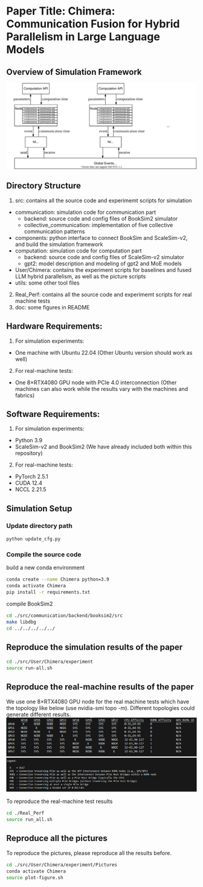 # Paper Title: Chimera: Communication Fusion for Hybrid Parallelism in Large Language Models

## Overview of Simulation Framework

![](./doc/framework.svg "Framework")

## Directory Structure
1. src: contains all the source code and experimemt scripts for simulation
- communication: simulation code for communication part
    - backend: source code and config files of BookSim2 simulator
    - collective_communication: implementation of five collective communication patterns
- components: python interface to connect BookSim and ScaleSim-v2, and build the simulation framework
- computation: simulation code for computation part
    - backend: source code and config files of ScaleSim-v2 simulator
    - gpt2: model description and modeling of gpt2 and MoE models
- User/Chimera: contains the experiment scripts for baselines and fused LLM hybrid parallelism, as well as the picture scripts 
- utils: some other tool files
2. Real_Perf: contains all the source code and experimemt scripts for real machine tests
3. doc: some figures in README 

## Hardware Requirements:
1. For simulation experiments:
- One machine with Ubuntu 22.04 (Other Ubuntu version should work as well)
2. For real-machine tests:
- One 8&times;RTX4080 GPU node with PCIe 4.0 interconnection (Other machines can also work while the results vary with the machines and fabrics)

## Software Requirements:
1. For simulation experiments:
- Python 3.9
- ScaleSim-v2 and BookSim2 (We have already included both within this repository)
2. For real-machine tests:
- PyTorch 2.5.1
- CUDA 12.4
- NCCL 2.21.5

## Simulation Setup

### Update directory path

``` bash
python update_cfg.py
```


### Compile the source code

build a new conda environment 

``` bash
conda create --name Chimera python=3.9
conda activate Chimera
pip install -r requirements.txt
```
compile BookSim2
``` bash
cd ./src/communication/backend/booksim2/src
make libdbg
cd ../../../../../
```

## Reproduce the simulation results of the paper
``` bash
cd ./src/User/Chimera/experiment
source run-all.sh
```


## Reproduce the real-machine results of the paper
We use one 8&times;RTX4080 GPU node for the real machine tests which have the topology like below (use nvidia-smi topo -m). Different topologies could generate different results. 
![Adcanced Topics](./doc/Topology.jpg)
![Adcanced Topics](./doc/Topo_meaning.jpg)

To reproduce the real-machine test results
```bash
cd ./Real_Perf
source run_all.sh
```


## Reproduce all the pictures

To reproduce the pictures, please reproduce all the results before.
``` bash
cd ./src/User/Chimera/experiment/Pictures
conda activate Chimera
source plot-figure.sh
```
